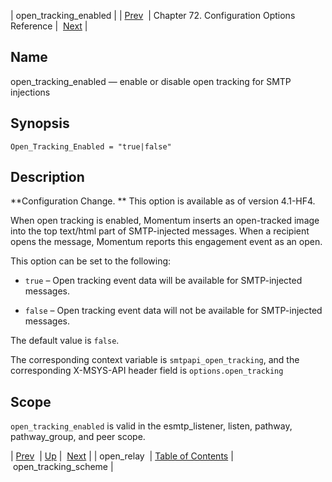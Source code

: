 | open_tracking_enabled |
| [Prev](conf.ref.open_relay)  | Chapter 72. Configuration Options Reference |  [Next](config.open_tracking_scheme) |

<a name="config.open_tracking_enabled"></a>
## Name

open_tracking_enabled — enable or disable open tracking for SMTP injections

## Synopsis

`Open_Tracking_Enabled = "true|false"`

<a name="idp25689728"></a>
## Description

**Configuration Change. ** This option is available as of version 4.1-HF4.

When open tracking is enabled, Momentum inserts an open-tracked image into the top text/html part of SMTP-injected messages. When a recipient opens the message, Momentum reports this engagement event as an open.

This option can be set to the following:

*   `true` – Open tracking event data will be available for SMTP-injected messages.

*   `false` – Open tracking event data will not be available for SMTP-injected messages.

The default value is `false`.

The corresponding context variable is `smtpapi_open_tracking`, and the corresponding X-MSYS-API header field is `options.open_tracking`

<a name="idp25699968"></a>
## Scope

`open_tracking_enabled` is valid in the esmtp_listener, listen, pathway, pathway_group, and peer scope.

| [Prev](conf.ref.open_relay)  | [Up](config.options.ref) |  [Next](config.open_tracking_scheme) |
| open_relay  | [Table of Contents](index) |  open_tracking_scheme |

